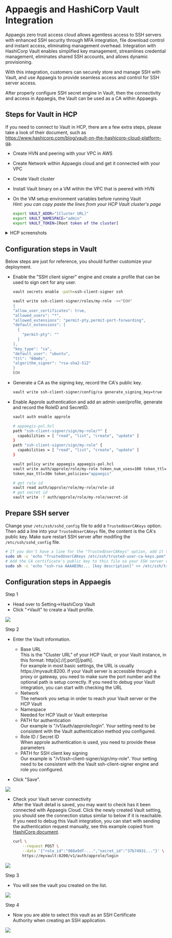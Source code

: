 # Appaegis and HashiCorp Vault Integration

Appaegis zero trust access cloud allows agentless access to SSH servers with enhanced SSH security through MFA integration, file download control and instant access, eliminating management overhead. Integration with HashiCorp Vault enables simplified key management, streamlines credential management, eliminates shared SSH accounts, and allows dynamic provisioning.

With this integration, customers can securely store and manage SSH with Vault, and use Appaegis to provide seamless access and control for SSH server access.

After properly configure SSH secret engine in Vault, then the connectivity and access in Appaegis, the Vault can be used as a CA within Appaegis.

## Steps for Vault in HCP
If you need to connect to Vault in HCP, there are a few extra steps, please take a look of their document, such as https://www.hashicorp.com/blog/vault-on-the-hashicorp-cloud-platform-ga.

- Create HVN and peering with your VPC in AWS
- Create Network within Appaegis cloud and get it connected with your VPC
- Create Vault cluster
- Install Vault binary on a VM within the VPC that is peered with HVN
- On the VM setup environment variables before running Vault  
  *Hint: you can copy paste the lines from your HCP Vault cluster's page*

  ```sh
  export VAULT_ADDR="[Cluster URL]"
  export VAULT_NAMESPACE="admin"
  export VAULT_TOKEN=[Root token of the cluster]
  ```

<details><summary>HCP screenshots</summary>  

- Create HVN
![](img/hcp/hcp-create-hvn.png)

- Create peering
![](img/hcp/hcp-hvn-peering.png)

- Create Vault cluster
![](img/hcp/hcp-create-cluster.png)

- Vault cluster main view
![](img/hcp/hcp-main.png)
</details>
<p></p>


## Configuration steps in Vault

Below steps are just for reference, you should further customize your deployment.

- Enable the "SSH client signer" engine and create a profile that can be used to sign cert for any user.

  ```sh
  vault secrets enable -path=ssh-client-signer ssh
  ```

  ```sh
  vault write ssh-client-signer/roles/my-role -<<"EOH"
  {
  "allow_user_certificates": true,
  "allowed_users": "*",
  "allowed_extensions": "permit-pty,permit-port-forwarding",
  "default_extensions": [
    {
      "permit-pty": ""
    }
  ],
  "key_type": "ca",
  "default_user": "ubuntu",
  "ttl": "60m0s",
  "algorithm_signer": "rsa-sha2-512"
  }
  EOH
  ```

- Generate a CA as the signing key, record the CA's public key.

  ```sh
  vault write ssh-client-signer/config/ca generate_signing_key=true
  ```

- Enable Approle authentication and add an admin user/profile, generate and record the RoleID and SecretID.

  ```sh
  vault auth enable approle
  ```

  ```sh
  # appaegis-pol.hcl
  path "ssh-client-signer/sign/my-role/*" {
    capabilities = [ "read", "list", "create", "update" ]
  }
  path "ssh-client-signer/sign/my-role" {
    capabilities = [ "read", "list", "create", "update" ]
  }
  ```

  ```sh
  vault policy write appaegis appaegis-pol.hcl
  vault write auth/approle/role/my-role token_num_uses=100 token_ttl=20m \
  token_max_ttl=30m token_policies="appaegis"
  ```

  ```sh
  # get role id
  vault read auth/approle/role/my-role/role-id
  # get secret id
  vault write -f auth/approle/role/my-role/secret-id
  ```

## Prepare SSH server

Change your `/etc/ssh/sshd_config` file to add a `TrustedUserCAKeys` option.
Then add a line into your `TrustedUserCAKeys` file, the content is the CA's public key. 
Make sure restart SSH server after modifing the `/etc/ssh/sshd_config` file.

  ```sh
  # If you don't have a line for the "TrustedUserCAKeys" option, add it to the /etc/ssh/sshd_config file:
  sudo sh -c 'echo "TrustedUserCAKeys /etc/ssh/trusted-user-ca-keys.pem" >> /etc/ssh/sshd_config'
  # Add the CA certificate's public key to this file so your SSH server can find it (replace with your public key and description):
  sudo sh -c 'echo "ssh-rsa AAAAB3Nz... [key description]" >> /etc/ssh/trusted-user-ca-keys.pem'
  ```

## Configuration steps in Appaegis

Step 1

- Head over to Setting->HashiCorp Vault
- Click "+Vault" to create a Vault profile.

![](img/vault_1.png)

Step 2

- Enter the Vault information.
  - Base URL  
  This is the "Cluster URL" of your HCP Vault, or your Vault instance, in this format: http[s]://<vault-host>[:port][/path].  
  For example in most basic settings, the URL is usually https://myvault:8200. If your Vault server is accessble through a proxy or gateway, you need to make sure the port number and the optional path is setup correctly. If you need to debug your Vault integration, you can start with checking the URL
  - Network  
  The network you setup in order to reach your Vault server or the HCP Vault
  - Namespace  
  Needed for HCP Vault or Vault enterprise
  - PATH for authentication  
  Our example is "/v1/auth/approle/login". Your setting need to be consistent with the Vault authentication method you configured.
  - Role ID / Secret ID  
  When approle authentication is used, you need to provide these parameters
  - PATH for SSH client key signing  
  Our example is "/v1/ssh-client-signer/sign/my-role". Your setting need to be consistent with the Vault ssh-client-signer engine and role you configured.

- Click "Save".

![](img/vault-setting.png)

- Check your Vault server connectivity  
After the Vault detail is saved, you may want to check has it been connected with Appaegis Cloud. Click the newly created Vault setting, you should see the connection status similar to below if it is reachable.  
If you need to debug this Vault integration, you can start with sending the authentication request manually, see this example copied from [HashiCorp document](https://www.vaultproject.io/docs/auth/approle#via-the-api).

  ```sh
  curl \
      --request POST \
      --data '{"role_id":"988a9df-...","secret_id":"37b74931..."}' \
      https://myvault:8200/v1/auth/approle/login
  ```

![](img/status.png)

Step 3

- You will see the vault you created on the list.

![](img/vault_list.png)

Step 4

- Now you are able to select this vault as an SSH Certificate Authority when creating an SSH application.

![](img/app_vault.png)
